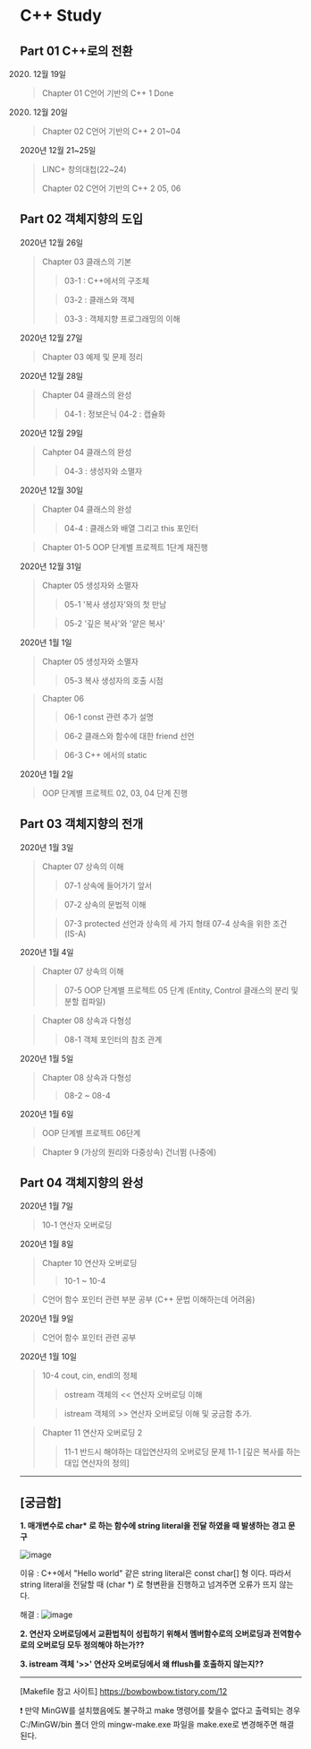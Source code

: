 C++ Study
===
Part 01 C++로의 전환
---
2020. 12월 19일

> Chapter 01 C언어 기반의 C++ 1 Done

2020. 12월 20일

> Chapter 02 C언어 기반의 C++ 2 01~04 

2020년 12월 21~25일
> LINC+ 창의대첩(22~24)
> 
> Chapter 02 C언어 기반의 C++ 2 05, 06

Part 02 객체지향의 도입
---
2020년 12월 26일
> Chapter 03 클래스의 기본
>   > 03-1 : C++에서의 구조체
> 
>   >03-2 : 클래스와 객체
> 
>   >03-3 : 객체지향  프로그래밍의 이해

2020년 12월 27일
> Chapter 03 예제 및 문제 정리

2020년 12월 28일
> Chapter 04 클래스의 완성
>   > 04-1 : 정보은닉
 04-2 : 캡슐화

2020년 12월 29일
> Cahpter 04 클래스의 완성
>   > 04-3 : 생성자와 소멸자

2020년 12월 30일
> Chapter 04 클래스의 완성
>   > 04-4 : 클래스와 배열 그리고 this 포인터

> Chapter 01-5 OOP 단계별 프로젝트 1단계 재진행

2020년 12월 31일
> Chapter 05 생성자와 소멸자
>   > 05-1 '복사 생성자'와의 첫 만남
> 
>   >05-2 '깊은 복사'와 '얕은 복사'

2020년 1월 1일
> Chapter 05 생성자와 소멸자
>   > 05-3 복사 생성자의 호출 시점

> Chapter 06
>   > 06-1 const 관련 추가 설명
> 
>   > 06-2 클래스와 함수에 대한 friend 선언
> 
>   > 06-3 C++ 에서의 static

2020년 1월 2일
> OOP 단계별 프로젝트 02, 03, 04 단계 진행

Part 03 객체지향의 전개
---

2020년 1월 3일
> Chapter 07 상속의 이해
>   > 07-1 상속에 들어가기 앞서
> 
>   > 07-2 상속의 문법적 이해
> 
>   > 07-3 protected 선언과 상속의 세 가지 형태
>   > 07-4 상속을 위한 조건 (IS-A)

2020년 1월 4일
> Chapter 07 상속의 이해
>   > 07-5 OOP 단계별 프로젝트 05 단계 (Entity, Control 클래스의 분리 및 분할 컴파일)

> Chapter 08 상속과 다형성
>   > 08-1 객체 포인터의 참조 관계

2020년 1월 5일
> Chapter 08 상속과 다형성
>   > 08-2 ~ 08-4

2020년 1월 6일
> OOP 단계별 프로젝트 06단계 

> Chapter 9 (가상의 원리와 다중상속) 건너뜀 (나중에)

Part 04 객체지향의 완성
---
2020년 1월 7일
> 10-1 연산자 오버로딩 

2020년 1월 8일
> Chapter 10 연산자 오버로딩
>   > 10-1 ~ 10-4 

> C언어 함수 포인터 관련 부분 공부 (C++ 문법 이해하는데 어려움)

2020년 1월 9일
> C언어 함수 포인터 관련 공부

2020년 1월 10일
> 10-4 cout, cin, endl의 정체
>   > ostream 객체의 << 연산자 오버로딩 이해
>   
>   > istream 객체의 >> 연산자 오버로딩 이해 및 궁금함 추가.

> Chapter 11 연산자 오버로딩 2
>   > 11-1 반드시 해야하는 대입연산자의 오버로딩
>   > 문제 11-1 [깊은 복사를 하는 대입 연산자의 정의] 


---

[궁금함]
---
**1. 매개변수로 char\* 로 하는 함수에 string literal을 전달 하였을 때 발생하는 경고 문구**

![image](https://user-images.githubusercontent.com/52594760/103165760-defa3f80-485e-11eb-83e0-cab264003d29.png)

이유 : C++에서 "Hello world" 같은 string literal은 const char[] 형 이다.
따라서 string literal을 전달할 때 (char *) 로 형변환을 진행하고 넘겨주면 오류가 뜨지 않는다.

해결 :
![image](https://user-images.githubusercontent.com/52594760/103165944-1ff35380-4861-11eb-9465-ef310e00171f.png)


**2. 연산자 오버로딩에서 교환법칙이 성립하기 위해서 멤버함수로의 오버로딩과 전역함수로의 오버로딩 모두 정의해야 하는가??**

**3. istream 객체 '>>' 연산자 오버로딩에서 왜 fflush를 호출하지 않는지??** 



---

[Makefile 참고 사이트] https://bowbowbow.tistory.com/12

❗ 만약 MinGW를 설치했음에도 불구하고 make 명령어를 찾을수 없다고 출력되는 경우
C:/MinGW/bin 폴더 안의 mingw-make.exe 파일을 make.exe로 변경해주면 해결 된다.